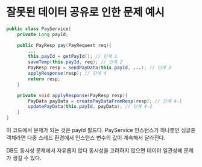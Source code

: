 # 잘못된 데이터 공유로 인한 문제 예시

```java
public class PayService{
    private Long payId;

    public PayResp pay(PayRequest req){
        ...
        this.payId = getPayId(); // 단계 1
        saveTemp(this.payId, req); // 단계 2
        PayResp resp = sendPayData(this.payId, ...); // 단계 3
        applyResponse(resp); // 단계 4
        return resp;
    }

    private void applyResponse(PayResp resp){
        PayData payData = createPayDataFromResp(resp); // 단계 4-1
        updatePayData(this.payId, payData); // 단계 4-2
    }
}
```

이 코드에서 문제가 되는 것은 payId 필드다. PayService 인스턴스가 하나뿐인 싱글톤 객체라면 다중 스레드 환경에서 인스턴스 변수의 값이 계속해서 달라진다.

DB도 동시성 문제에서 자유롭지 않다 동시성을 고려하지 않으면 데이터 일관성에 문제가 생길 수 있다.

